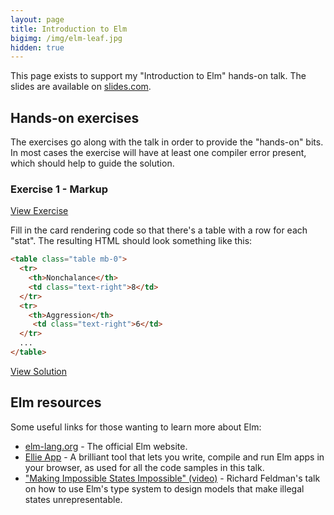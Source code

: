```yaml
---
layout: page
title: Introduction to Elm
bigimg: /img/elm-leaf.jpg
hidden: true
---
```


This page exists to support my "Introduction to Elm" hands-on talk. The slides are available on [slides.com](http://slides.com/morcs/introduction-to-elm).

## Hands-on exercises

The exercises go along with the talk in order to provide the "hands-on" bits. In most cases the exercise will have at least one compiler error present, which should help to guide the solution.

### Exercise 1 - Markup

[View Exercise](https://ellie-app.com/mwRph7znwa1/2)

Fill in the card rendering code so that there's a table with a row for each "stat". The resulting HTML should look something like this:

```html
<table class="table mb-0">
  <tr>
    <th>Nonchalance</th>
    <td class="text-right">8</td>
  </tr>
  <tr>
    <th>Aggression</th>
     <td class="text-right">6</td>
  </tr>
  ...
</table>
```

[View Solution](https://ellie-app.com/mwRph7znwa1/1)

## Elm resources

Some useful links for those wanting to learn more about Elm:

* [elm-lang.org](http://elm-lang.org/) - The official Elm website.
* [Ellie App](https://ellie-app.com/) - A brilliant tool that lets you write, compile and run Elm apps in your browser, as used for all the code samples in this talk.
* ["Making Impossible States Impossible" (video)](https://www.youtube.com/watch?v=IcgmSRJHu_8) - Richard Feldman's talk on how to use Elm's type system to design models that make illegal states unrepresentable.
